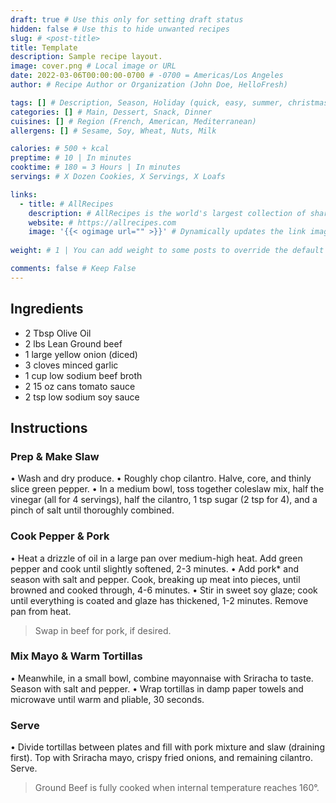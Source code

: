```yaml
---
draft: true # Use this only for setting draft status
hidden: false # Use this to hide unwanted recipes
slug: # <post-title>
title: Template
description: Sample recipe layout.
image: cover.png # Local image or URL
date: 2022-03-06T00:00:00-0700 # -0700 = Americas/Los Angeles
author: # Recipe Author or Organization (John Doe, HelloFresh)

tags: [] # Description, Season, Holiday (quick, easy, summer, christmas)
categories: [] # Main, Dessert, Snack, Dinner
cuisines: [] # Region (French, American, Mediterranean)
allergens: [] # Sesame, Soy, Wheat, Nuts, Milk

calories: # 500 + kcal
preptime: # 10 | In minutes
cooktime: # 180 = 3 Hours | In minutes
servings: # X Dozen Cookies, X Servings, X Loafs

links:
  - title: # AllRecipes
    description: # AllRecipes is the world's largest collection of shareable recipes
    website: # https://allrecipes.com
    image: '{{< ogimage url="" >}}' # Dynamically updates the link image based on the website above
 
weight: # 1 | You can add weight to some posts to override the default sorting (date descending)

comments: false # Keep False
---
```


## Ingredients
  - 2 Tbsp Olive Oil
  - 2 lbs Lean Ground beef
  - 1 large yellow onion (diced)
  - 3 cloves minced garlic
  - 1 cup low sodium beef broth
  - 2 15 oz cans tomato sauce
  - 2 tsp low sodium soy sauce

## Instructions

### Prep & Make Slaw
• Wash and dry produce.
• Roughly chop cilantro. Halve, core, and thinly slice green pepper.
• In a medium bowl, toss together coleslaw mix, half the vinegar (all for 4 servings), half the cilantro, 1 tsp sugar (2 tsp for 4), and a pinch of salt until thoroughly combined.

### Cook Pepper & Pork
• Heat a drizzle of oil in a large pan over medium-high heat. Add green pepper and cook until slightly softened, 2-3 minutes.
• Add pork* and season with salt and pepper. Cook, breaking up meat into pieces, until browned and cooked through, 4-6 minutes.
• Stir in sweet soy glaze; cook until everything is coated and glaze has thickened, 1-2 minutes. Remove pan from heat.

> Swap in beef for pork, if desired.

### Mix Mayo & Warm Tortillas
• Meanwhile, in a small bowl, combine mayonnaise with Sriracha to taste. Season with salt and pepper.
• Wrap tortillas in damp paper towels and microwave until warm and pliable, 30 seconds.

### Serve
• Divide tortillas between plates and fill with pork mixture and slaw (draining first). Top with Sriracha mayo, crispy fried onions, and remaining cilantro. Serve.

> Ground Beef is fully cooked when internal temperature reaches 160°.